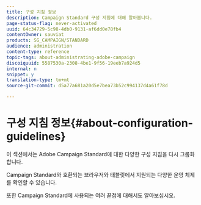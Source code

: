 ```yaml
---
title: 구성 지침 정보
description: Campaign Standard 구성 지침에 대해 알아봅니다.
page-status-flag: never-activated
uuid: 64c34729-5c98-4db0-9131-af6dd0e78fb4
contentOwner: sauviat
products: SG_CAMPAIGN/STANDARD
audience: administration
content-type: reference
topic-tags: about-administrating-adobe-campaign
discoiquuid: 5587530a-2308-4be1-9f56-19eeb7a924d5
internal: n
snippet: y
translation-type: tm+mt
source-git-commit: d5a77a681a20d5e7bea73b52c994137d4a61f78d

---
```



# 구성 지침 정보{#about-configuration-guidelines}

이 섹션에서는 Adobe Campaign Standard에 대한 다양한 구성 지침을 다시 그룹화합니다.

Campaign Standard와 호환되는 브라우저와 태블릿에서 지원되는 다양한 운영 체제를 확인할 수 있습니다.

또한 Campaign Standard에 사용되는 여러 끝점에 대해서도 알아보십시오.
